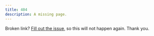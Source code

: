 ```yaml
---
title: 404
description: A missing page.
---
```


Broken link? [Fill out the issue,] so this will not happen again. Thank you.

<!-- Footnotes -->

[Fill out the issue,]: https://github.com/vanyauhalin/me/issues/
